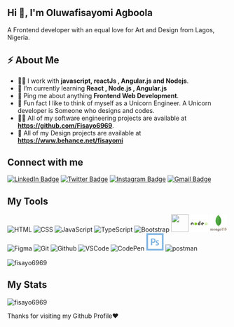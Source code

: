 
<h2> Hi 👋, I'm Oluwafisayomi Agboola</h2>
<p>A Frontend developer with an equal love for Art and Design from Lagos, Nigeria.</p>




<h2>⚡️ About Me</h2>

<ul>
  <li>👨‍💻 I work with <strong>javascript, reactJs , Angular.js and Nodejs</strong>.</li>
  <li>🔭 I’m currently learning  <strong>React , Node.js , Angular.js</strong></li>
  <li>💬 Ping me about anything <strong>Frontend Web Development</strong>.</li>
  <li>🎉 Fun fact I like to think of myself as a Unicorn Engineer. A Unicorn developer is Someone who designs and codes.</li>
  <li>👨‍💻 All of my software engineering projects are available at <strong><a href="https://github.com/Fisayo6969">https://github.com/Fisayo6969</a></strong>.</li>
  <li>💬 All of my Design projects are available at <strong><a href="https://www.behance.net/fisayomi"> https://www.behance.net/fisayomi</a></strong></li>
</ul>
<h2>Connect with me</h3>
<p>
  <a href="https://www.linkedin.com/in/oluwafisayomi-agboola-232226230"><img src="https://img.shields.io/badge/-Agboola%20Oluwafisayomi%20-blue?style=plastic&amp;labelColor=blue&amp;logo=LinkedIn&amp;link=www.linkedin.com/in/adeoluwa-agbakosi-687023219" alt="LinkedIn Badge"></a> 
  <a href="https://twitter.com//999tweets_her"><img src="https://img.shields.io/badge/-Oluwafisayomi.dev-informational?style=plastic&amp;labelColor=informational&amp;logo=Twitter&amp;link=https://twitter.com/Dev_180Memes" alt="Twitter Badge"></a>
  <a href="https://instagram.com/fisayomithesedays"><img src="https://img.shields.io/badge/-Fisayomithesedays-informational?style=plastic&amp;labelColor=informational&amp;logo=Instagram&amp;link=https://twitter.com/Dev_180Memes" alt="Instagram Badge"></a>
  <a href="mailto:wrld26993@gmail.com*"><img src="https://img.shields.io/badge/-Agboola%20Oluwafisayomi-fff?style=plastic&amp;labelColor=fff&amp;logo=Gmail&amp;link=mailto:adeoluwaagbakosi@gmail.com" alt="Gmail Badge"></a>
</p>


<h2> My Tools </h2>
<p align="left">
 
  <img src="https://cdn.jsdelivr.net/gh/devicons/devicon/icons/html5/html5-original.svg" alt="HTML" height="40" width="40" />
  <img src="https://cdn.jsdelivr.net/gh/devicons/devicon/icons/css3/css3-original.svg" alt="CSS" height="40" width="40"/>
  <img src="https://cdn.jsdelivr.net/gh/devicons/devicon/icons/javascript/javascript-original.svg" alt="JavaScript" height="40" width="40"/>
  <img src="https://cdn.jsdelivr.net/gh/devicons/devicon/icons/typescript/typescript-original.svg" alt="TypeScript" height="40" width="40"/>
  <img src="https://cdn.jsdelivr.net/gh/devicons/devicon/icons/bootstrap/bootstrap-original.svg" alt="Bootstrap" height="40" width="40"/>
  <img src="https://cdn.jsdelivr.net/gh/devicons/devicon/icons/react/react-original.svg" ait="React" height="40" width="40" />
  <img src="https://raw.githubusercontent.com/devicons/devicon/master/icons/nodejs/nodejs-original-wordmark.svg" alt="nodejs" width="40" height="40"/>
  <img src="https://raw.githubusercontent.com/devicons/devicon/master/icons/mongodb/mongodb-original-wordmark.svg" alt="mongodb" width="40" height="40"/>
  <img src="https://cdn.jsdelivr.net/gh/devicons/devicon/icons/figma/figma-original.svg" alt="Figma" height="40" width="40"/>
  <img src="https://cdn.jsdelivr.net/gh/devicons/devicon/icons/git/git-original.svg" alt="Git" height="40" width="40"/>
  <img src="https://cdn.jsdelivr.net/gh/devicons/devicon/icons/github/github-original.svg" alt="Github" height="40" width="40"/>
  <img src="https://cdn.jsdelivr.net/gh/devicons/devicon/icons/vscode/vscode-original.svg" alt="VSCode" height="40" width="40"/>
  <img src="https://cdn.jsdelivr.net/gh/devicons/devicon/icons/codepen/codepen-plain.svg"  alt="CodePen" height="40" width="40"/>
  <img src="https://raw.githubusercontent.com/devicons/devicon/master/icons/photoshop/photoshop-line.svg" alt="photoshop" width="40" height="40"/>
  <img src="https://www.vectorlogo.zone/logos/getpostman/getpostman-icon.svg" alt="postman" width="40" height="40"/>
</p>


<p><img align="center" src="https://github-readme-stats.vercel.app/api/top-langs?username=fisayo6969&show_icons=true&locale=en&layout=compact" alt="fisayo6969" /></p>

<h2> My Stats </h2>
<p><img align="center" src="https://github-readme-streak-stats.herokuapp.com/?user=fisayo6969&" alt="fisayo6969" /></p>



<p> Thanks for visiting my Github Profile❤️ </p>
